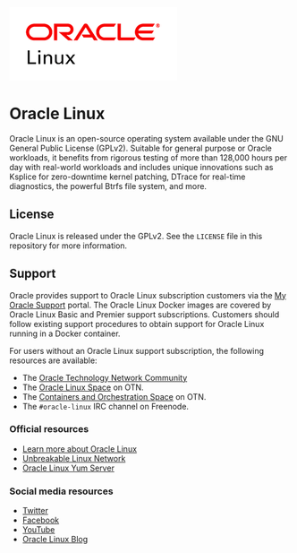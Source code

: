 ![Oracle Linux logo](logo.png "Oracle Linux logo")  

# Oracle Linux

Oracle Linux is an open-source operating system available under the GNU General Public License (GPLv2). Suitable for general purpose or Oracle workloads, it benefits from rigorous testing of more than 128,000 hours per day with real-world workloads and includes unique innovations such as Ksplice for zero-downtime kernel patching, DTrace for real-time diagnostics, the powerful Btrfs file system, and more.

## License
Oracle Linux is released under the GPLv2. See the ```LICENSE``` file in this repository for more information.

## Support
Oracle provides support to Oracle Linux subscription customers via the [My Oracle Support](https://support.oracle.com) portal. The Oracle Linux Docker images are covered by Oracle Linux Basic and Premier support subscriptions. Customers should follow existing support procedures to obtain support for Oracle Linux running in a Docker container.

For users without an Oracle Linux support subscription, the following resources are available:

* The [Oracle Technology Network Community](https://community.oracle.com/welcome)
* The [Oracle Linux Space](https://community.oracle.com/community/server_%26_storage_systems/linux/oracle_linux) on OTN.
* The [Containers and Orchestration Space](https://community.oracle.com/community/server_&_storage_systems/linux/containers-and-orchestration) on OTN.
* The `#oracle-linux` IRC channel on Freenode.

### Official resources

* [Learn more about Oracle Linux](https://oracle.com/linux)
* [Unbreakable Linux Network](https://linux.oracle.com)
* [Oracle Linux Yum Server](https://yum.oracle.com)

### Social media resources
* [Twitter](https://twitter.com/OracleLinux)
* [Facebook](https://www.facebook.com/OracleLinux)
* [YouTube](https://www.youtube.com/user/OracleLinuxChannel)
* [Oracle Linux Blog](https://blogs.oracle.com/linux)
